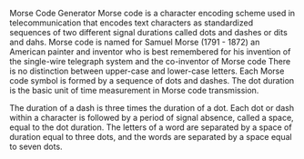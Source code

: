 Morse Code Generator
Morse code is a character encoding scheme used in telecommunication that encodes text characters
as standardized sequences of two different signal durations called dots and dashes or dits and dahs.
Morse code is named for Samuel Morse (1791 - 1872) an American painter and inventor who is best
remembered for his invention of the single-wire telegraph system and the co-inventor of Morse code
There is no distinction between upper-case and lower-case letters. Each Morse code symbol is formed by a
sequence of dots and dashes. The dot duration is the basic unit of time measurement in Morse code
transmission.

The duration of a dash is three times the duration of a dot. Each dot or dash within
a character is followed by a period of signal absence, called a space, equal to the dot duration.
The letters of a word are separated by a space of duration equal to three dots, and the words are
separated by a space equal to seven dots.
